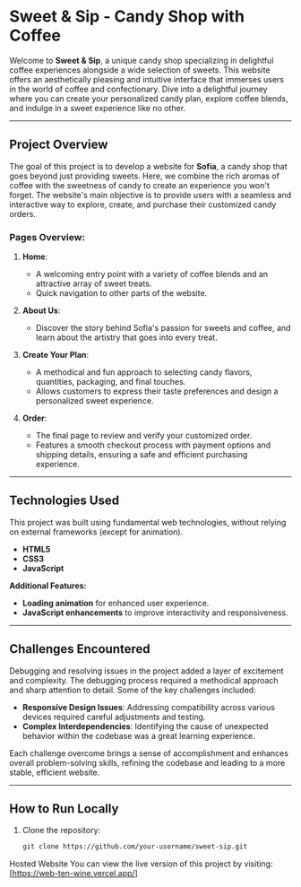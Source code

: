 # **Sweet & Sip - Candy Shop with Coffee**

Welcome to **Sweet & Sip**, a unique candy shop specializing in delightful coffee experiences alongside a wide selection of sweets. This website offers an aesthetically pleasing and intuitive interface that immerses users in the world of coffee and confectionary. Dive into a delightful journey where you can create your personalized candy plan, explore coffee blends, and indulge in a sweet experience like no other.

---

## **Project Overview**

The goal of this project is to develop a website for **Sofia**, a candy shop that goes beyond just providing sweets. Here, we combine the rich aromas of coffee with the sweetness of candy to create an experience you won't forget. The website's main objective is to provide users with a seamless and interactive way to explore, create, and purchase their customized candy orders.

### **Pages Overview**:

1. **Home**:
   - A welcoming entry point with a variety of coffee blends and an attractive array of sweet treats.
   - Quick navigation to other parts of the website.

2. **About Us**:
   - Discover the story behind Sofia's passion for sweets and coffee, and learn about the artistry that goes into every treat.

3. **Create Your Plan**:
   - A methodical and fun approach to selecting candy flavors, quantities, packaging, and final touches.
   - Allows customers to express their taste preferences and design a personalized sweet experience.

4. **Order**:
   - The final page to review and verify your customized order.
   - Features a smooth checkout process with payment options and shipping details, ensuring a safe and efficient purchasing experience.

---

## **Technologies Used**

This project was built using fundamental web technologies, without relying on external frameworks (except for animation).

- **HTML5**
- **CSS3**
- **JavaScript**
  
**Additional Features:**
- **Loading animation** for enhanced user experience.
- **JavaScript enhancements** to improve interactivity and responsiveness.
  
---

## **Challenges Encountered**

Debugging and resolving issues in the project added a layer of excitement and complexity. The debugging process required a methodical approach and sharp attention to detail. Some of the key challenges included:

- **Responsive Design Issues**: Addressing compatibility across various devices required careful adjustments and testing.
- **Complex Interdependencies**: Identifying the cause of unexpected behavior within the codebase was a great learning experience.

Each challenge overcome brings a sense of accomplishment and enhances overall problem-solving skills, refining the codebase and leading to a more stable, efficient website.

---

## **How to Run Locally**

1. Clone the repository:
   ```bash
   git clone https://github.com/your-username/sweet-sip.git
Hosted Website
You can view the live version of this project by visiting: 
[https://web-ten-wine.vercel.app/]
